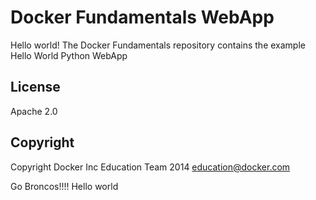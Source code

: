 Docker Fundamentals WebApp
==========================
Hello world!
The Docker Fundamentals repository contains the example Hello World Python WebApp

## License

Apache 2.0

## Copyright

Copyright Docker Inc Education Team 2014 <education@docker.com>

Go Broncos!!!!
Hello world
